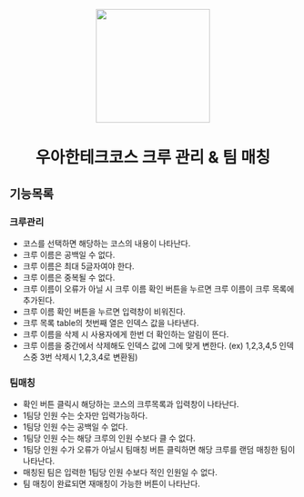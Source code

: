<p align="middle" >
  <img width="200px;" src="./images/laptop_emoji.png"/>
</p>
<h1 align="middle">우아한테크코스 크루 관리 & 팀 매칭</h1>

## 기능목록

### 크루관리
- 코스를 선택하면 해당하는 코스의 내용이 나타난다.
- 크루 이름은 공백일 수 없다.
- 크루 이름은 최대 5글자여야 한다.
- 크루 이름은 중복될 수 없다.
- 크루 이름이 오류가 아닐 시 크루 이름 확인 버튼을 누르면 크루 이름이 크루 목록에 추가된다.
- 크루 이름 확인 버튼을 누르면 입력창이 비워진다.
- 크루 목록 table의 첫번째 열은 인덱스 값을 나타낸다.
- 크루 이름을 삭제 시 사용자에게 한번 더 확인하는 알림이 뜬다.
- 크루 이름을 중간에서 삭제해도 인덱스 값에 그에 맞게 변한다.
(ex) 1,2,3,4,5 인덱스중 3번 삭제시 1,2,3,4로 변환됨)


### 팀매칭
- 확인 버튼 클릭시 해당하는 코스의 크루목록과 입력창이 나타난다.
- 1팀당 인원 수는 숫자만 입력가능하다.
- 1팀당 인원 수는 공백일 수 없다.
- 1팀당 인원 수는 해당 크루의 인원 수보다 클 수 없다.
- 1팀당 인원 수가 오류가 아닐시 팀매칭 버튼 클릭하면 해당 크루를 랜덤 매칭한 팀이 나타난다.
- 매칭된 팀은 입력한 1팀당 인원 수보다 적인 인원일 수 없다.
- 팀 매칭이 완료되면 재매칭이 가능한 버튼이 나타난다. 